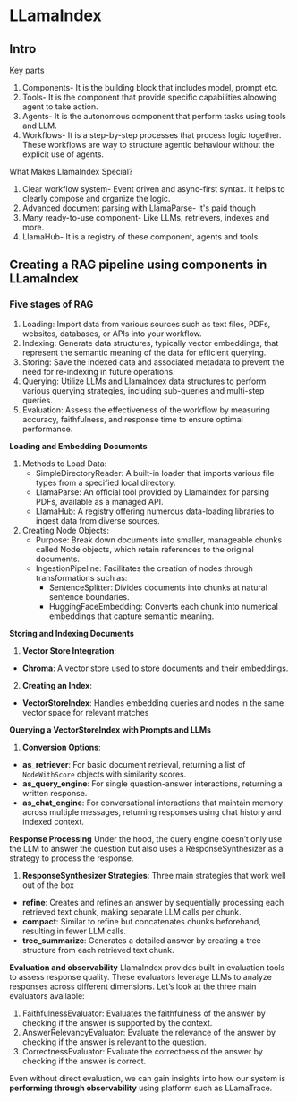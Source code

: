 # LLamaIndex
## Intro 

Key parts
1. Components- It is the building block that includes model, prompt etc.
2. Tools- It is the component that provide specific capabilities aloowing agent to take action.
3. Agents- It is the autonomous component that perform tasks using tools and LLM.
4. Workflows- It is a step-by-step processes that process logic together. These workflows are way to structure agentic behaviour without the explicit use of agents.

What Makes LlamaIndex Special?
1. Clear workflow system- Event driven and async-first syntax. It helps to clearly compose and organize the logic.
2. Advanced document parsing with LlamaParse- It's paid though
3. Many ready-to-use component- Like LLMs, retrievers, indexes and more.
4. LlamaHub- It is a registry of these component, agents and tools.

## Creating a RAG pipeline using components in LLamaIndex

### Five stages of RAG

1. Loading: Import data from various sources such as text files, PDFs, websites, databases, or APIs into your workflow.
2. Indexing: Generate data structures, typically vector embeddings, that represent the semantic meaning of the data for efficient querying. 
3. Storing: Save the indexed data and associated metadata to prevent the need for re-indexing in future operations. 
4. Querying: Utilize LLMs and LlamaIndex data structures to perform various querying strategies, including sub-queries and multi-step queries.
5. Evaluation: Assess the effectiveness of the workflow by measuring accuracy, faithfulness, and response time to ensure optimal performance.

**Loading and Embedding Documents**
1. Methods to Load Data:
    - SimpleDirectoryReader: A built-in loader that imports various file types from a specified local directory. 
    - LlamaParse: An official tool provided by LlamaIndex for parsing PDFs, available as a managed API. 
    - LlamaHub: A registry offering numerous data-loading libraries to ingest data from diverse sources. 
2. Creating Node Objects:
   - Purpose: Break down documents into smaller, manageable chunks called Node objects, which retain references to the original documents. 
   - IngestionPipeline: Facilitates the creation of nodes through transformations such as:
     - SentenceSplitter: Divides documents into chunks at natural sentence boundaries. 
     - HuggingFaceEmbedding: Converts each chunk into numerical embeddings that capture semantic meaning.

**Storing and Indexing Documents**
1. **Vector Store Integration**:
  - **Chroma**: A vector store used to store documents and their embeddings.
2. **Creating an Index**:
  - **VectorStoreIndex**: Handles embedding queries and nodes in the same vector space for relevant matches

**Querying a VectorStoreIndex with Prompts and LLMs**
1. **Conversion Options**:
  - **as_retriever**: For basic document retrieval, returning a list of `NodeWithScore` objects with similarity scores.
  - **as_query_engine**: For single question-answer interactions, returning a written response.
  - **as_chat_engine**: For conversational interactions that maintain memory across multiple messages, returning responses using chat history and indexed context.


**Response Processing**
Under the hood, the query engine doesn’t only use the LLM to answer the question but also uses a ResponseSynthesizer as a strategy to process the response. 
1. **ResponseSynthesizer Strategies**: Three main strategies that work well out of the box
  - **refine**: Creates and refines an answer by sequentially processing each retrieved text chunk, making separate LLM calls per chunk.
  - **compact**: Similar to refine but concatenates chunks beforehand, resulting in fewer LLM calls.
  - **tree_summarize**: Generates a detailed answer by creating a tree structure from each retrieved text chunk.

**Evaluation and observability**
LlamaIndex provides built-in evaluation tools to assess response quality. These evaluators leverage LLMs to analyze responses across different dimensions. Let’s look at the three main evaluators available:
1. FaithfulnessEvaluator: Evaluates the faithfulness of the answer by checking if the answer is supported by the context.
2. AnswerRelevancyEvaluator: Evaluate the relevance of the answer by checking if the answer is relevant to the question.
3. CorrectnessEvaluator: Evaluate the correctness of the answer by checking if the answer is correct.

Even without direct evaluation, we can gain insights into how our system is **performing through observability** using platform such as LLamaTrace.



